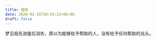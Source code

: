 ```yaml
---
title: 祖先
date: 2020-02-15T20:54:12+08:00
draft: false
---
```


梦见祖先进屋后消失，原以为能够给予帮助的人，没有给予任何帮助的兆头。<br>
